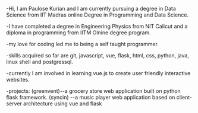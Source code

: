 -Hi, I am Paulose Kurian and I am currently pursuing a degree in Data Science from IIT Madras online Degree in Programming and Data Science.

-I have completed a degree in Engineering Physics from NIT Calicut and a diploma in programming from IITM Olnine degree program. 

-my love for coding led me to being a self taught programmer.

-skills acquired so far are git, javascript, vue, flask, html, css, python, java, linux shell and postgressql.

-currently I am involved in learning vue.js to create user friendly interactive websites.

-projects: (greenvent)--a grocery store web application built on python flask framework.
           (syncin)   --a music player web application based on client-server architecture using vue and flask  

<!---
paulose610/paulose610 is a ✨ special ✨ repository because its `README.md` (this file) appears on your GitHub profile.
You can click the Preview link to take a look at your changes.
--->
